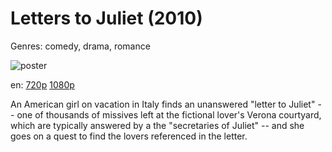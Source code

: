 # Letters to Juliet (2010)

Genres: comedy, drama, romance

![poster](http://image.tmdb.org/t/p/w500/kUBSfYpsE1RLdl2WZL2YMJfNOEm.jpg)

en:
  [720p](magnet:?xt=urn:btih:C697B033571D8221190D7102AE36566C6F3BD438&tr=udp://glotorrents.pw:6969/announce&tr=udp://tracker.opentrackr.org:1337/announce&tr=udp://torrent.gresille.org:80/announce&tr=udp://tracker.openbittorrent.com:80&tr=udp://tracker.coppersurfer.tk:6969&tr=udp://tracker.leechers-paradise.org:6969&tr=udp://p4p.arenabg.ch:1337&tr=udp://tracker.internetwarriors.net:1337)
  [1080p](magnet:?xt=urn:btih:F8C4249ECADA6AA1254AC50A8165C526537C5C96&tr=udp://glotorrents.pw:6969/announce&tr=udp://tracker.opentrackr.org:1337/announce&tr=udp://torrent.gresille.org:80/announce&tr=udp://tracker.openbittorrent.com:80&tr=udp://tracker.coppersurfer.tk:6969&tr=udp://tracker.leechers-paradise.org:6969&tr=udp://p4p.arenabg.ch:1337&tr=udp://tracker.internetwarriors.net:1337)
  


An American girl on vacation in Italy finds an unanswered "letter to Juliet" -- one of thousands of missives left at the fictional lover's Verona courtyard, which are typically answered by a the "secretaries of Juliet" -- and she goes on a quest to find the lovers referenced in the letter.